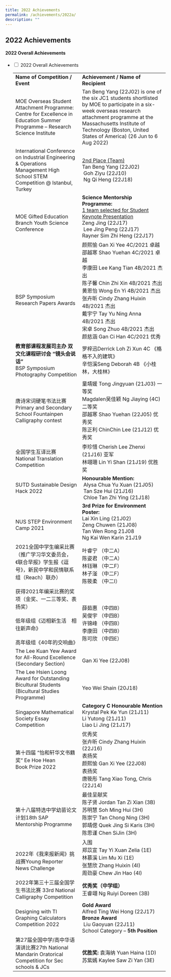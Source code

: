 ```yaml
---
title: 2022 Achievements
permalink: /achievements/2022a/
description: ""
---
```

## 2022 Achievements

#### 2022 Overall Achievements

<ul class="jekyllcodex_accordion">
<li>
<input type="checkbox" id="accordion1">
<label for="accordion1">2022 Overall Achievements</label>
<div>
	<table>
		<tr>
			<td><b>Name of Competition / Event</b></td>
			<td><b>Achievement / Name of Recipient</b></td>
		</tr>
		<tr>
			<td>MOE Overseas Student Attachment Programme:   Centre for Excellence in Education Summer Programme – Research Science Institute</td>
			<td>Tan Beng Yang (22J02) is one of the six JC1 students shortlisted by MOE to participate in a six-week overseas research attachment programme at the Massachusetts Institute of Technology (Boston, United States of America) (26 Jun to 6 Aug 2022)</td>
		</tr>
		<tr>
			<td>International Conference on Industrial Engineering & Operations Management High School STEM Competition @ Istanbul, Turkey</td>
			<td><u>2nd Place (Team)</u>  <br>Tan Beng Yang (22J02)  <br> Goh Ziyu (22J10)  <br> Ng Qi Heng (22J18)</td>
		</tr>
		<tr>
			<td><br><br>MOE Gifted Education Branch Youth Science Conference</td>
			<td><b>Science Mentorship Programme:</b>  <br><u>1 team selected for Student Keynote Presentation</u>  <br>Zeng Jing (22J17) <br> Lee Jing Peng (22J17)  <br>Rayner Sim Zhi Heng (22J17)</td>
		</tr>
		<tr>
			<td><br><br><br>BSP Symposium Research Papers Awards</td>
			<td>颜熙愉 Gan Xi Yee 4C/2021 卓越<br>邵越寒 Shao Yuehan 4C/2021 卓越<br>李康田 Lee Kang Tian 4B/2021 杰出<br>陈子馨 Chin Zhi Xin 4B/2021 杰出<br>黄恩怡 Wong En Yi 4B/2021 杰出<br> 张卉昕 Cindy Zhang Huixin 4B/2021 杰出<br>戴宇宁 Tay Yu Ning Anna 4B/2021 杰出<br>宋卓 Song Zhuo 4B/2021 杰出<br>颜慈涵 Gan Ci Han 4C/2021 优秀</td>
		</tr>
		<tr>
			<td><b>教育部课程发展司主办 双文化课程研讨会 “镜头会说话”</b><br>BSP Symposium Photography Competition</td>
			<td>罗梓迅Derrick Loh Zi Xun 4C 《格格不入的建筑》<br>辛恺溪Seng Deborah 4B 《小桂林，大桂林》</td>
		</tr>
		<tr>
			<td>唐诗宋词硬笔书法比赛 <br>Primary and Secondary School Fountainpen Calligraphy contest</td>
			<td>童靖媛 Tong Jingyuan (21J03) 一等奖<br>Magdalen吴佳颖 Ng Jiaying (4C) 二等奖<br>邵越寒 Shao Yuehan (22J05) 优秀奖<br>陈正利 ChinChin Lee (21J12) 优秀奖</td>
		</tr>
		<tr>
			<td>全国学生互译比赛  <br>National Translation Competition</td>
			<td>李珍惜 Cherish Lee Zhenxi (21J16) 亚军<br>林翊珊 Lin Yi Shan (21J19) 优胜奖</td>
		</tr>
		<tr>
			<td>SUTD Sustainable Design Hack 2022</td>
			<td><b>Honourable Mention:</b><br> Alysa Chua Yu Xuan (21J05)<br> Tan Sze Hui (21J16)<br> Chloe Tan Zhi Ying (21J18)</td>
		</tr>
		<tr>
			<td><br>NUS STEP Environment Camp 2021</td>
			<td><b>3rd Prize for Environment Poster:</b><br>Lai Xin Ling (21J02)<br>Zeng Chuwen (21J08)<br>Tan Wen Rong 21J08<br>Ng Kai Wen Karin 21J19</td>
		</tr>
		<tr>
			<td>2021全国中学生编采比赛（推广学习华文委员会，《联合早报》学生报《逗号》，新民中学和民情联系组（Reach）联办）<br><bR>获得2021年编采比赛的奖项（金奖、一二三等奖、表扬奖）<br><bR>低年级组《迈相新生活　相往新声命》<br><br>高年级组《40年的交响曲》</td>
			<td>叶睿宁 （中二A）<br>陈姿君 （中二A）<br>林钰琳 （中二F）<br>林子滏 （中二F）<br>陈筱柔 （中二I）<br><br><br><br>薛茹惠 （中四B）<br>吴俊宇 （中四B）<br>许锦峰 （中四B）<br>李康田 （中四B）<br>陈可欣 （中四E）</td>
		</tr>
		<tr>
			<td>The Lee Kuan Yew Award for All-Round Excellence (Secondary Section)</td>
			<td><br>Gan Xi Yee (22J08)</td>
		</tr>
		<tr>
			<td>The Lee Hsien Loong Award for Outstanding<br>Bicultural Students (Bicultural Studies Programme)</td>
			<td><br>Yeo Wei Shain (20J18)</td>
		</tr>
		<tr>
			<td><br>Singapore Mathematical Society Essay Competition</td>
			<td><b>Category C Honourable Mention</b> <br>Krystal Pek Ke Yun (21J11) <br>Li Yutong (21J11)  <br>Liao Li Jing (21J17)</td>
		</tr>
		<tr>
			<td>第十四届 “怡和轩华文书籍奖“ Ee Hoe Hean Book Prize 2022</td>
			<td>优秀奖  <br>张卉昕 Cindy Zhang Huixin (22J16)  <br>表扬奖  <br>颜熙愉 Gan Xi Yee (22J08)  <br>表扬奖  <br>唐筱彤 Tang Xiao Tong, Chris (22J14)</td>
		</tr>
		<tr>
			<td><br>第十八届特选中学幼苗论文计划18th SAP  <br>Mentorship Programme</td>
			<td>最佳呈献奖  <br>陈子贤 Jordan Tan Zi Xian (3B)  <br>苏明慧 Soh Ming Hui (3H)  <br>陈崇宁 Tan Chong Ning (3H)  <br>郭靖偲 Quek Jing Si Karis (3H)  <br>陈思谨 Chen SiJin (3H)</td>
		</tr>
		<tr>
			<td><br>2022年《我来报新闻》挑战赛Young Reporter News Challenge</td>
			<td>入围  <br>郑苡宣 Tay Yi Xuan Zelia (1E)  <br>林慕溪 Lim Mu Xi (1E)  <br>张慧欣 Zhang Huixin (4I)  <br>周劲豪 Chew Jin Hao (4I)</td>
		</tr>
		<tr>
			<td>2022年第三十三届全国学生书法比赛 33rd National Calligraphy Competition</td>
			<td><b>优秀奖（中学组）</b>  <br>王睿翊 Ng Ruiyi Doreen (3B)</td>
		</tr>
		<tr>
			<td>Designing with TI Graphing Calculators Competition 2022</td>
			<td><b>Gold Award</b>  <br>Alfred Ting Wei Hong (22J17)  <br><b>Bronze Award</b>  <br> Liu Gaoyuan (22J11)    <br>School Category – <b>5th Position</b></td>
		</tr>
		<tr>
			<td>第27届全国中学/高中华语演讲比赛27th National Mandarin Oratorical Competition for Sec schools & JCs</td>
			<td><br><b>优胜奖:</b> 袁海纳 Yuan Haina (1D)<br>苏紫嫣 Kaylee Saw Zi Yan (3E)</td>
		</tr>
		<tr>
			